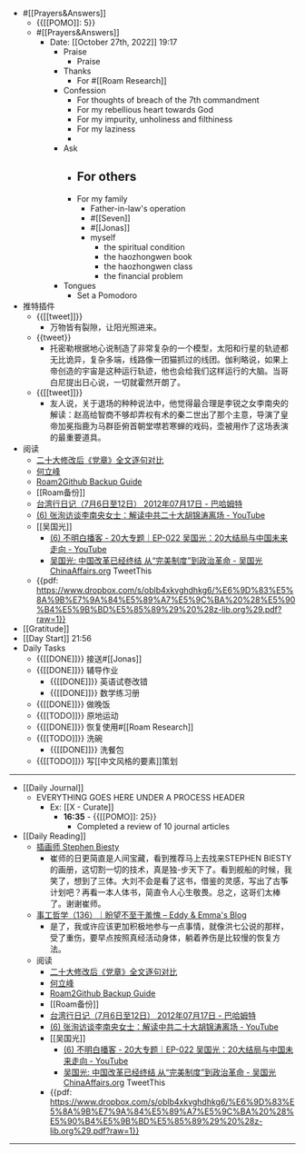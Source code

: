 - #[[Prayers&Answers]]
    - {{[[POMO]]: 5}}
    - #[[Prayers&Answers]]
        - Date: [[October 27th, 2022]] 19:17
            - Praise
                - Praise 
            - Thanks
                - For #[[Roam Research]]
            - Confession
                - For thoughts of breach of the 7th commandment
                - For my rebellious heart towards God
                - For my impurity, unholiness and filthiness
                - For my laziness
                - 
            - Ask
                - For others
                    - 
                - For my family
                    - Father-in-law's operation
                    - #[[Seven]] 
                    - #[[Jonas]]
                    - myself
                        - the spiritual condition
                        - the haozhongwen book
                        - the haozhongwen class
                        - the financial problem
            - Tongues
                - Set a Pomodoro
- 推特插件
    - {{[[tweet]]}}
        - 万物皆有裂隙，让阳光照进来。
    - {{tweet}}
        - 托密勒根据地心说制造了非常复杂的一个模型，太阳和行星的轨迹都无比诡异，复杂多端，线路像一团猫抓过的线团。伽利略说，如果上帝创造的宇宙是这种运行轨迹，他也会给我们这样运行的大脑。当哥白尼提出日心说，一切就霍然开朗了。
    - {{[[tweet]]}}
        - 友人说，关于退场的种种说法中，他觉得最合理是李锐之女李南央的解读：赵高给智商不够却弄权有术的秦二世出了那个主意，导演了皇帝加冕指鹿为马群臣俯首朝堂噤若寒蝉的戏码，壶被用作了这场表演的最重要道具。
- 阅读
    - [二十大修改后《党章》全文逐句对比](https://zhengceku.fun/3b90cf6b92e04564bb7581c685d6bb14)
    - [何立峰](https://zhengceku.fun/2ec061004cd846ad88b266e34dab22e0)
    - [Roam2Github Backup Guide](https://www.notion.so/Roam2Github-Backup-Guide-650925859a4a42cf940e3fb74f5189f9)
    - [[Roam备份]]
    - [台湾行日记（7月6日至12日） 2012年07月17日 - 巴哈姆特](https://m.gamer.com.tw/home/creationDetail.php?sn=5585950)
    - [(6) 张洵访谈李南央女士：解读中共二十大胡锦涛离场 - YouTube](https://www.youtube.com/watch?v=lZoHsb4KYnc)
    - [[吴国光]]
        - [(6) 不明白播客 - 20大专题｜EP-022 吴国光：20大结局与中国未来走向 - YouTube](https://www.youtube.com/watch?v=_xoYDcGQgYM)
        - [吴国光: 中国改革已经终结 从“完美制度”到政治革命 - 吴国光 ChinaAffairs.org](https://www.chinaaffairs.org/gb/detail.asp?id=88857) TweetThis
    - {{pdf: https://www.dropbox.com/s/oblb4xkvghdhkg6/%E6%9D%83%E5%8A%9B%E7%9A%84%E5%89%A7%E5%9C%BA%20%28%E5%90%B4%E5%9B%BD%E5%85%89%29%20%28z-lib.org%29.pdf?raw=1}}
- [[Gratitude]]
- [[Day Start]] 21:56
- Daily Tasks
    - {{[[DONE]]}} 接送#[[Jonas]]
    - {{[[DONE]]}} 辅导作业
        - {{[[DONE]]}} 英语试卷改错
        - {{[[DONE]]}} 数学练习册
    - {{[[DONE]]}} 做晚饭
    - {{[[TODO]]}} 原地运动
    - {{[[DONE]]}} 恢复使用#[[Roam Research]]
    - {{[[TODO]]}} 洗碗
        - {{[[DONE]]}} 洗餐包
    - {{[[TODO]]}} 写[[中文风格的要素]]策划
- ---
- [[Daily Journal]] 
    - EVERYTHING GOES HERE UNDER A PROCESS HEADER
        - Ex: [[X - Curate]]
            - **16:35** - {{[[POMO]]: 25}}
                -  Completed a review of 10 journal articles
- [[Daily Reading]]
    - [插画师 Stephen Biesty](https://rigeng100.com/post/up/ooawr51crttpj3h0jj_y7t62w_7a/2022-10-25)
        - 崔师的日更简直是人间宝藏，看到推荐马上去找来STEPHEN BIESTY的画册，这切割一切的技术，真是独-步天下了。看到舰船的时候，我笑了，想到了三体。大刘不会是看了这书，借鉴的灵感，写出了古筝计划吧？再看一本人体书，简直令人心生敬畏。总之，这哥们太棒了。谢谢崔师。
    - [事工哲学（136）｜盼望不至于羞愧 – Eddy & Emma's Blog](https://eddyemma.com/blog/2022/10/27/mph136-wax-no-shame/)
        - 是了，我或许应该更加积极地参与一点事情，就像洪七公说的那样，受了重伤，要早点按照真经活动身体，躺着养伤是比较慢的恢复方法。
    - 阅读
        - [二十大修改后《党章》全文逐句对比](https://zhengceku.fun/3b90cf6b92e04564bb7581c685d6bb14)
        - [何立峰](https://zhengceku.fun/2ec061004cd846ad88b266e34dab22e0)
        - [Roam2Github Backup Guide](https://www.notion.so/Roam2Github-Backup-Guide-650925859a4a42cf940e3fb74f5189f9)
        - [[Roam备份]]
        - [台湾行日记（7月6日至12日） 2012年07月17日 - 巴哈姆特](https://m.gamer.com.tw/home/creationDetail.php?sn=5585950)
        - [(6) 张洵访谈李南央女士：解读中共二十大胡锦涛离场 - YouTube](https://www.youtube.com/watch?v=lZoHsb4KYnc)
        - [[吴国光]]
            - [(6) 不明白播客 - 20大专题｜EP-022 吴国光：20大结局与中国未来走向 - YouTube](https://www.youtube.com/watch?v=_xoYDcGQgYM)
            - [吴国光: 中国改革已经终结 从“完美制度”到政治革命 - 吴国光 ChinaAffairs.org](https://www.chinaaffairs.org/gb/detail.asp?id=88857) TweetThis
        - {{pdf: https://www.dropbox.com/s/oblb4xkvghdhkg6/%E6%9D%83%E5%8A%9B%E7%9A%84%E5%89%A7%E5%9C%BA%20%28%E5%90%B4%E5%9B%BD%E5%85%89%29%20%28z-lib.org%29.pdf?raw=1}}
- ---

